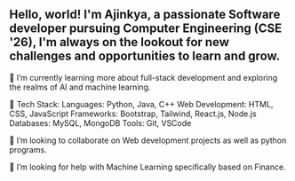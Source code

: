 ## Hello, world! I'm Ajinkya, a passionate Software developer pursuing Computer Engineering (CSE '26), I'm always on the lookout for new challenges and opportunities to learn and grow.

🌱 I’m currently learning more about full-stack development and exploring the realms of AI and machine learning.

🔧 Tech Stack:
Languages: Python, Java, C++
Web Development: HTML, CSS, JavaScript
Frameworks: Bootstrap, Tailwind, React.js, Node.js
Databases: MySQL, MongoDB
Tools: Git, VSCode

👯 I’m looking to collaborate on Web development projects as well as python programs.

🤔 I’m looking for help with Machine Learning specifically based on Finance.
<!--
**BlazeBolt/BlazeBolt** is a ✨ _special_ ✨ repository because its `README.md` (this file) appears on your GitHub profile.

Here are some ideas to get you started:

- 🔭 I’m currently working on ...
- 🌱 I’m currently learning ...
- 👯 I’m looking to collaborate on ...
- 🤔 I’m looking for help with ...
- 💬 Ask me about ...
- 📫 How to reach me: ...
- 😄 Pronouns: ...
- ⚡ Fun fact: ...
-->
